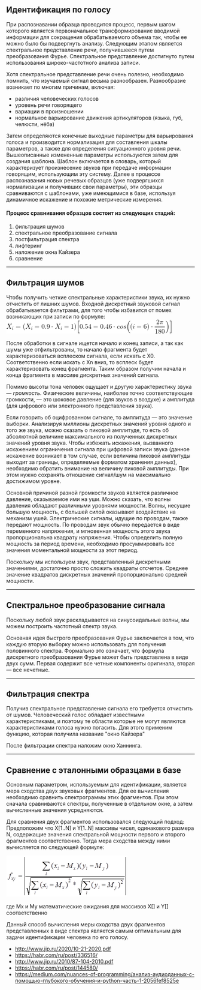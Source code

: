 ## Идентификация по голосу

При распознавании образца проводится процесс, первым шагом
которого является первоначальное трансформирование вводимой
информации для сокращения обрабатываемого объема так, чтобы
ее можно было бы подвергнуть анализу. Следующим этапом является
спектральное представление речи, получившееся путем
преобразования Фурье. Спектральное представление достигнуто
путем использования широко-частотного анализа записи.

Хотя спектральное представление речи очень полезно, необходимо помнить, что изучаемый сигнал весьма разнообразен.
Разнообразие возникает по многим причинам, включая:

* различия человеческих голосов
* уровень речи говорящего
* вариации в произношении
* нормальное варьирование движения артикуляторов (языка, губ, челюсти, нёба)

Затем определяются конечные выходные параметры для варьирования
голоса и производится нормализация для составления шкалы
параметров, а также для определения ситуационного уровня речи.
Вышеописанные измененные параметры используются затем для
создания шаблона. Шаблон включается в словарь, который
характеризует произнесение звуков при передаче информации
говорящим, использующим эту систему. Далее в процессе
распознавания новых речевых образцов (уже подвергшихся
нормализации и получивших свои параметры), эти образцы
сравниваются с шаблонами, уже имеющимися в базе, используя
динамичное искажение и похожие метрические измерения.


#### Процесс сравнивания образцов состоит из следующих стадий:
1. фильтрация шумов
2. спектральное преобразование сигнала
3. постфильтрация спектра
4. лифтеринг
5. наложение окна Кайзера
6. сравнение

---
## Фильтрация шумов
Чтобы получить четкие спектральные характеристики звука,
их нужно отчистить от лишних шумов.
Входной дискретный звуковой сигнал обрабатывается фильтрами,
для того чтобы избавится от помех возникающих при записи по формуле:
![](gif.gif)

После обработки в сигнале ищется начало и конец записи,
а так как шумы уже отфильтрованы, то начало фрагмента будет
характеризоваться всплеском сигнала, если искать с Х0.
Соответственно если искать с Хn вниз, то всплеск будет
характеризовать конец фрагмента. Таким образом получим начала
и конца фрагмента в массиве дискретных значений сигнала. 

Помимо высоты тона человек ощущает и другую характеристику
звука — _громкость_. Физические величины, наиболее точно
соответствующие громкости, — это шоковое давление (для
звуков в воздухе) и амплитуда (для цифрового или электронного
представления звука).

Если говорить об оцифрованном сигнале, то амплитуда — 
это значение выборки. Анализируя миллионы дискретных значений
уровня одного и того же звука, можно сказать о пиковой амплитуде,
то есть об абсолютной величине максимального из полученных
дискретных значений уровня звука. Чтобы избежать искажения,
вызванного искажением ограничения сигнала при цифровой записи
звука (данное искажение возникает в том случае, если величина
пиковой амплитуды выходит за границы, определяемые форматом
хранения данных), необходимо обратить внимание на величину пиковой
амплитуды. При этом нужно сохранять отношение сигнал/шум на
максимально достижимом уровне.

Основной причиной разной громкости звуков является различное давление,
оказываемое ими на уши. Можно сказать, что волны давления обладают
различными уровнями мощности. Волны, несущие большую мощность,
с большей силой оказывают воздействие на механизм ушей. 
Электрические сигналы, идущие по проводам, также передают мощность.
По проводам звук обычно передается в виде переменного напряжения, 
и мгновенная мощность этого звука пропорциональна квадрату напряжения.
Чтобы определить полную мощность за период времени, необходимо
просуммировать все значения моментальной мощности за этот период.

Поскольку мы используем звук, представленный дискретными значениями,
достаточно просто сложить квадраты отсчетов. Среднее значение квадратов
дискретных значений пропорционально средней мощности.

---
## Спектральное преобразование сигнала

Поскольку любой звук раскладывается на синусоидальные волны, мы
можем построить частотный спектр звука.

Основная идея быстрого преобразования Фурье заключается в том,
что каждую вторую выборку можно использовать для получения
половинного спектра. Формально это означает, что формула 
дискретного преобразования Фурье может быть представлена в виде
двух сумм. Первая содержит все четные компоненты оригинала, 
вторая — все нечетные.

---
## Фильтрация спектра
Получив спектральное представление сигнала его требуется отчистить
от шумов. Человеческий голос обладает известными характеристиками,
и поэтому те области которые не могут являются характеристиками
голоса нужно погасить. Для этого применим функцию, которая получила
название "окно Кайзера"

После фильтрации спектра наложим окно Ханнинга.

---
## Сравнение с эталонными образцами в базе
Основным параметром, используемым для идентификации, является
мера сходства двух звуковых фрагментов. Для ее вычисления 
необходимо сравнить спектрограммы этих фрагментов. При этом 
сначала сравниваются спектры, полученные в отдельном окне, 
а затем вычисленные значения усредняются.

Для сравнения двух фрагментов использовался следующий подход:
Предположим что X[1..N] и Y[1..N] массивы чисел, одинакового
размера N, содержащие значения спектральной мощности первого
и второго фрагментов соответственно. Тогда мера сходства между
ними вычисляется по следующей формуле:

![](fc0f789723f3b0ff8e7222f915f77b37.png)

где Mx и My математические ожидания для массивов X[] и Y[] соответственно

Данный способ вычисления меры сходства двух фрагментов представленных
в виде спектра является самым оптимальным для задачи идентификации
человека по его голосу.

* http://www.jip.ru/2020/10-21-2020.pdf
* https://habr.com/ru/post/336516/
* http://www.jip.ru/2010/87-104-2010.pdf
* https://habr.com/ru/post/144580/
* https://medium.com/nuances-of-programming/анализ-аудиоданных-с-помощью-глубокого-обучения-и-python-часть-1-2056fef8525e
